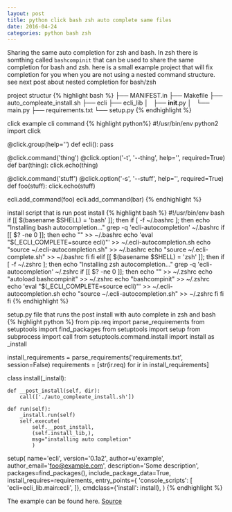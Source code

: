 ```yaml
---
layout: post
title: python click bash zsh auto complete same files
date: 2016-04-24
categories: python bash zsh
---
```

Sharing the same auto completion for zsh and bash. In zsh there is somthing called `bashcompinit` that can be used to share the same completion for bash and zsh. here is a small example project that will fix completion for you when you are not using a nested command structure. see next post about nested completion for bash/zsh

project structur
{% highlight bash %}
├── MANIFEST.in
├── Makefile
├── auto_compleate_install.sh
├── ecli
├── ecli_lib
│   ├── __init__.py
│   └── main.py
├── requirements.txt
└── setup.py
{% endhighlight %}

click example cli command
{% highlight python%}
#!/usr/bin/env python2
import click

@click.group(help='')
def ecli():
    pass

@click.command('thing')
@click.option('-t', '--thing', help='', required=True)
def bar(thing):
    click.echo(thing)

@click.command('stuff')
@click.option('-s', '--stuff', help='', required=True)
def foo(stuff):
    click.echo(stuff)

ecli.add_command(foo)
ecli.add_command(bar)
{% endhighlight %}

install script that is run post install
{% highlight bash %}
#!/usr/bin/env bash
if [[ $(basename $SHELL) = 'bash' ]];
then
    if [ -f ~/.bashrc ];
    then
        echo "Installing bash autocompletion..."
        grep -q 'ecli-autocompletion' ~/.bashrc
        if [[ $? -ne 0 ]]; then
            echo "" >> ~/.bashrc
            echo 'eval "$(_ECLI_COMPLETE=source ecli)"' >> ~/.ecli-autocompletion.sh
            echo "source ~/.ecli-autocompletion.sh" >> ~/.bashrc
            echo "source ~/.ecli-complete.sh" >> ~/.bashrc
        fi
    fi
elif [[ $(basename $SHELL) = 'zsh' ]];
then
    if [ -f ~/.zshrc ];
    then
        echo "Installing zsh autocompletion..."
        grep -q 'ecli-autocompletion' ~/.zshrc
        if [[ $? -ne 0 ]]; then
            echo "" >> ~/.zshrc
            echo "autoload bashcompinit" >> ~/.zshrc
            echo "bashcompinit" >> ~/.zshrc
            echo 'eval "$(_ECLI_COMPLETE=source ecli)"' >> ~/.ecli-autocompletion.sh
            echo "source ~/.ecli-autocompletion.sh" >> ~/.zshrc
        fi
    fi
fi
{% endhighlight %}


setup.py file that runs the post install with auto complete in zsh and bash
{% highlight python %}
from pip.req import parse_requirements
from setuptools import find_packages
from setuptools import setup
from subprocess import call
from setuptools.command.install import install as _install

install_requirements = parse_requirements('requirements.txt', session=False)
requirements = [str(ir.req) for ir in install_requirements]

class install(_install):

    def __post_install(self, dir):
        call(['./auto_compleate_install.sh'])

    def run(self):
        _install.run(self)
        self.execute(
            self.__post_install,
            (self.install_lib,),
            msg="installing auto completion"
            )

setup(
    name='ecli',
    version='0.1a2',
    author=u'example',
    author_email='foo@example.com',
    description='Some description',
    packages=find_packages(),
    include_package_data=True,
    install_requires=requirements,
    entry_points={
        'console_scripts': [
            'ecli=ecli_lib.main:ecli',
        ]},
    cmdclass={'install': install},
    )
{% endhighlight %}

The example can be found here. [Source](https://github.com/mad01/examples/tree/master/cli)

